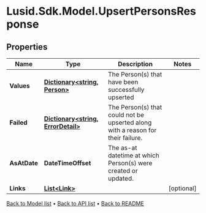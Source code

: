 # Lusid.Sdk.Model.UpsertPersonsResponse

## Properties

Name | Type | Description | Notes
------------ | ------------- | ------------- | -------------
**Values** | [**Dictionary&lt;string, Person&gt;**](Person.md) | The Person(s) that have been successfully upserted | 
**Failed** | [**Dictionary&lt;string, ErrorDetail&gt;**](ErrorDetail.md) | The Person(s) that could not be upserted along with a reason for their failure. | 
**AsAtDate** | **DateTimeOffset** | The as-at datetime at which Person(s) were created or updated. | 
**Links** | [**List&lt;Link&gt;**](Link.md) |  | [optional] 

[Back to Model list](../README.md#documentation-for-models) &#8226; [Back to API list](../README.md#documentation-for-api-endpoints) &#8226; [Back to README](../README.md)

